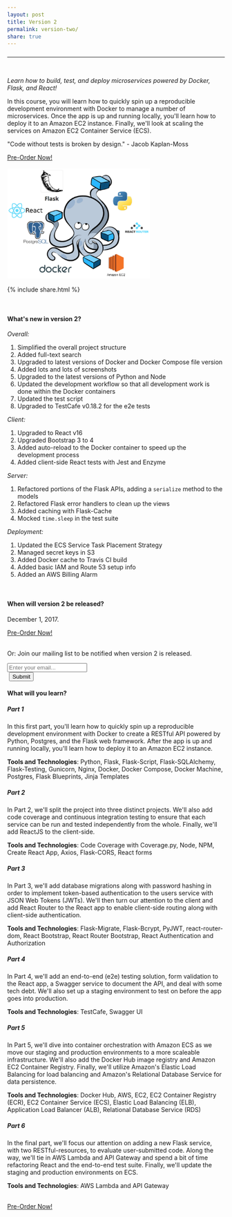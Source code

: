 ```yaml
---
layout: post
title: Version 2
permalink: version-two/
share: true
---
```


<h3></h3>
<hr><br>

<p><em>Learn how to build, test, and deploy microservices powered by Docker, Flask, and React!</em></p>

<p>In this course, you will learn how to quickly spin up a reproducible development environment with Docker to manage a number of microservices. Once the app is up and running locally, you'll learn how to deploy it to an Amazon EC2 instance. Finally, we'll look at scaling the services on Amazon EC2 Container Service (ECS).</p>

<p>"Code without tests is broken by design." - Jacob Kaplan-Moss</p>

<div>
  <a class="waves-effect waves-light red darken-1 center-align btn-large" href="https://gum.co/flask">Pre-Order Now!</a>
</div>

<br>

<div style="text-align:left;">
  <img src="/assets/img/flask-tdd-logo-part3.png" style="max-width: 100%; border:0; box-shadow: none;" alt="flask tdd logo">
</div>

{% include share.html %}

<br>

#### What's new in version 2?

*Overall:*

1. Simplified the overall project structure
1. Added full-text search
1. Upgraded to latest versions of Docker and Docker Compose file version
1. Added lots and lots of screenshots
1. Upgraded to the latest versions of Python and Node
1. Updated the development workflow so that all development work is done within the Docker containers
1. Updated the test script
1. Upgraded to TestCafe v0.18.2 for the e2e tests

*Client:*

1. Upgraded to React v16
1. Upgraded Bootstrap 3 to 4
1. Added auto-reload to the Docker container to speed up the development process
1. Added client-side React tests with Jest and Enzyme

*Server:*

1. Refactored portions of the Flask APIs, adding a `serialize` method to the models
1. Refactored Flask error handlers to clean up the views
1. Added caching with Flask-Cache
1. Mocked `time.sleep` in the test suite

*Deployment:*

1. Updated the ECS Service Task Placement Strategy
1. Managed secret keys in S3
1. Added Docker cache to Travis CI build
1. Added basic IAM and Route 53 setup info
1. Added an AWS Billing Alarm

<br>

#### When will version 2 be released?

December 1, 2017.

<div>
  <a class="waves-effect waves-light red darken-1 center-align btn-large" href="https://gum.co/flask">Pre-Order Now!</a>
</div>

<br>

Or: Join our mailing list to be notified when version 2 is released.

<form action="//RealPython.us5.list-manage.com/subscribe/post?u=9fd10a451eec3ca6b2855ab2c&amp;id=801201b3a9" method="post" id="mc-embedded-subscribe-form" name="mc-embedded-subscribe-form" class="validate" target="_blank" novalidate>
<div class="row">
<div class="input-field col s6">
<input placeholder="Enter your email..." id="first_name" type="email" name="EMAIL">
</div>
<div class="col s2">
&nbsp;<button class="btn waves-effect waves-light" type="submit" name="action">Submit</button>
</div>
</div>
</form>

#### What will you learn?

##### Part 1

In this first part, you'll learn how to quickly spin up a reproducible development environment with Docker to create a RESTful API powered by Python, Postgres, and the Flask web framework. After the app is up and running locally, you'll learn how to deploy it to an Amazon EC2 instance.

**Tools and Technologies**: Python, Flask, Flask-Script, Flask-SQLAlchemy, Flask-Testing, Gunicorn, Nginx, Docker, Docker Compose, Docker Machine, Postgres, Flask Blueprints, Jinja Templates

##### Part 2

In Part 2, we'll split the project into three distinct projects. We'll also add code coverage and continuous integration testing to ensure that each service can be run and tested independently from the whole. Finally, we'll add ReactJS to the client-side.

**Tools and Technologies**: Code Coverage with Coverage.py, Node, NPM, Create React App, Axios, Flask-CORS, React forms

##### Part 3

In Part 3, we'll add database migrations along with password hashing in order to implement token-based authentication to the users service with JSON Web Tokens (JWTs). We'll then turn our attention to the client and add React Router to the React app to enable client-side routing along with client-side authentication.

**Tools and Technologies**: Flask-Migrate, Flask-Bcrypt, PyJWT, react-router-dom, React Bootstrap, React Router Bootstrap, React Authentication and Authorization

##### Part 4

In Part 4, we'll add an end-to-end (e2e) testing solution, form validation to the React app, a Swagger service to document the API, and deal with some tech debt. We'll also set up a staging environment to test on before the app goes into production.

**Tools and Technologies**: TestCafe, Swagger UI

##### Part 5

In Part 5, we'll dive into container orchestration with Amazon ECS as we move our staging and production environments to a more scaleable infrastructure. We'll also add the Docker Hub image registry and Amazon EC2 Container Registry. Finally, we'll utilize Amazon's Elastic Load Balancing for load balancing and Amazon's Relational Database Service for data persistence.

**Tools and Technologies**: Docker Hub, AWS, EC2, EC2 Container Registry (ECR), EC2 Container Service (ECS), Elastic Load Balancing (ELB), Application Load Balancer (ALB), Relational Database Service (RDS)

##### Part 6

In the final part, we'll focus our attention on adding a new Flask service, with two RESTful-resources, to evaluate user-submitted code. Along the way, we'll tie in AWS Lambda and API Gateway and spend a bit of time refactoring React and the end-to-end test suite. Finally, we'll update the staging and production environments on ECS.

**Tools and Technologies**: AWS Lambda and API Gateway

<br>

<div>
  <a class="waves-effect waves-light red darken-1 center-align btn-large" href="https://gum.co/flask">Pre-Order Now!</a>
</div>
